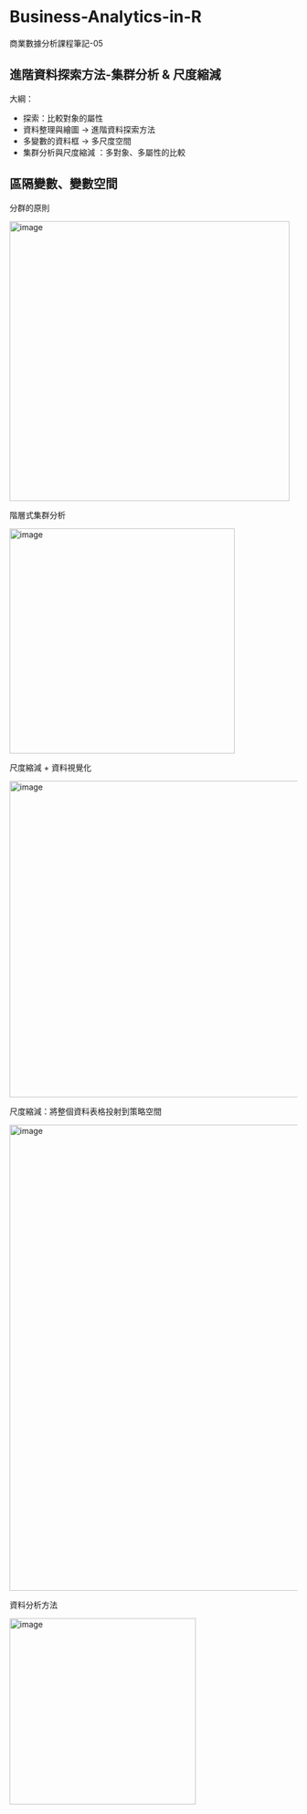 # Business-Analytics-in-R
商業數據分析課程筆記-05

## 進階資料探索方法-集群分析 & 尺度縮減
大綱：
- 探索：比較對象的屬性 
- 資料整理與繪圖 -> 進階資料探索方法
- 多變數的資料框 -> 多尺度空間
- 集群分析與尺度縮減 ：多對象、多屬性的比較

## 區隔變數、變數空間
分群的原則

<img width="490" alt="image" src="https://user-images.githubusercontent.com/77944202/162673930-18ac22ae-47c5-48a6-97ba-33933abaf58c.png">

階層式集群分析

<img width="394" alt="image" src="https://user-images.githubusercontent.com/77944202/162674021-c9b4255a-2928-4867-864a-41c925dc4974.png">

尺度縮減 + 資料視覺化 

<img width="554" alt="image" src="https://user-images.githubusercontent.com/77944202/162674046-57bdc6d8-7b39-4308-b06b-a328e94ecf8a.png">

尺度縮減：將整個資料表格投射到策略空間

<img width="816" alt="image" src="https://user-images.githubusercontent.com/77944202/162674145-ae9af9c3-07a0-4122-8c16-301f3fdb9791.png">

資料分析方法

<img width="326" alt="image" src="https://user-images.githubusercontent.com/77944202/162674114-f1894a28-b4c2-4c85-bad8-1cdf8f26bda7.png">
